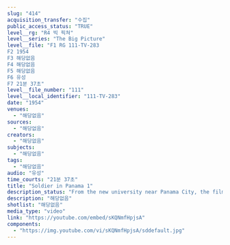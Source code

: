```yaml
---
slug: "414"
acquisition_transfer: "수집"
public_access_status: "TRUE"
level__rg: "R4 빅 픽쳐"
level__series: "The Big Picture"
level__file: "F1 RG 111-TV-283
F2 1954
F3 해당없음
F4 해당없음
F5 해당없음
F6 유성
F7 21분 37초"
level__file_number: "111"
level__local_identifier: "111-TV-283"
date: "1954"
venues: 
  - "해당없음"
sources: 
  - "해당없음"
creators: 
  - "해당없음"
subjects: 
  - "해당없음"
tags: 
  - "해당없음"
audio: "유성"
time_courts: "21분 37초"
title: "Soldier in Panama 1"
description_status: "From the new university near Panama City, the film travels to the ruins of the Church near San Domingo. The US defense mission there is also expanded."
description: "해당없음"
shotlist: "해당없음"
media_type: "video"
link: "https://youtube.com/embed/sKQNmfHpjsA"
components: 
  - "https://img.youtube.com/vi/sKQNmfHpjsA/sddefault.jpg"
---
```

